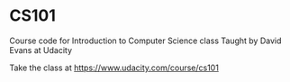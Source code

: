 CS101
=====

Course code for Introduction to Computer Science class
Taught by David Evans at Udacity

Take the class at https://www.udacity.com/course/cs101


